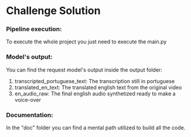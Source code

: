 <h1>Challenge Solution </h1>

<h3>Pipeline execution:</h3>
<p>
    To execute the whole project you just need to execute the main.py
</p>

<h3>Model's output:</h3>
<p>
    You can find the request model's output inside the output folder:
    <ol>
        <li> transcripted_portuguese_text: The transcription still in portuguese</li>
        <li> translated_en_text: The translated english text from the original video</li>
        <li> en_audio_raw: The final english audio synthetized ready to make a voice-over</li>
    </ol>
</p>

<h3>Documentation:</h3>
<p>
    In the "doc" folder you can find a mental path utilized to build all the code.
</p>